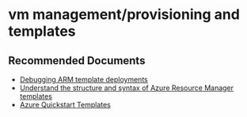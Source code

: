 <properties
	pageTitle="vm management/provisioning and templates"
	description="vm management/provisioning and templates"
	service="microsoft.compute"
	resource="virtualmachines"
	authors="yareyes"
	ms.author="yareyes"
	displayOrder=""
	articleId="064506e5-7ae4-4806-9691-7b9f1b452a78"
	selfHelpType="generic"
	supportTopicIds="32633513"
	resourceTags="WindowsSQL"
	productPesIds="14745"
	cloudEnvironments="public"
/>

# vm management/provisioning and templates

## **Recommended Documents**

* [Debugging ARM template deployments](https://azure.microsoft.com/blog/debugging-arm-template-deployments/)<br>
* [Understand the structure and syntax of Azure Resource Manager templates](https://docs.microsoft.com/azure/azure-resource-manager/resource-group-authoring-templates)<br>
* [Azure Quickstart Templates](https://azure.microsoft.com/resources/templates/)

